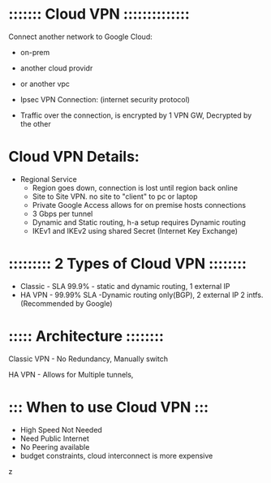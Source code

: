 # ::::::: Cloud VPN ::::::::::::::

Connect another network to Google Cloud:
* on-prem
* another cloud providr
* or another vpc

* Ipsec VPN Connection: (internet security protocol)

* Traffic over the connection, is encrypted by 1 VPN GW, Decrypted by the other

# Cloud VPN Details:
* Regional Service
  - Region goes down, connection is lost until region back online
  - Site to Site VPN. no site to "client" to pc or laptop
  - Private Google Access allows for on premise hosts connections
  - 3 Gbps per tunnel
  - Dynamic and Static routing, h-a setup requires Dynamic routing
  - IKEv1 and IKEv2 using shared Secret (Internet Key Exchange)


# ::::::::: 2 Types of Cloud VPN ::::::::
* Classic - SLA 99.9% - static and dynamic routing, 1 external IP
* HA VPN - 99.99% SLA -Dynamic routing only(BGP), 2 external IP 2 intfs. (Recommended by Google)

# ::::: Architecture ::::::::
Classic VPN - No Redundancy, Manually switch

HA VPN - Allows for Multiple tunnels,

# ::: When to use Cloud VPN :::
* High Speed Not Needed
* Need Public Internet
* No Peering available
* budget constraints, cloud interconnect is more expensive


































z
